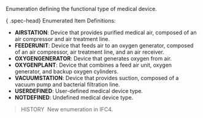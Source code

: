 Enumeration defining the functional type of medical device.

{ .spec-head}
Enumerated Item Definitions:

* **AIRSTATION**: Device that provides purified medical air, composed of an air compressor and air treatment line.
* **FEEDERUNIT**: Device that feeds air to an oxygen generator, composed of an air compressor, air treatment line, and an air receiver.
* **OXYGENGENERATOR**: Device that generates oxygen from air.
* **OXYGENPLANT**: Device that combines a feed air unit, oxygen generator, and backup oxygen cylinders.
* **VACUUMSTATION**: Device that provides suction, composed of a vacuum pump and bacterial filtration line.
* **USERDEFINED**: User-defined medical device type.
* **NOTDEFINED**: Undefined medical device type.

> HISTORY&nbsp; New enumeration in IFC4.